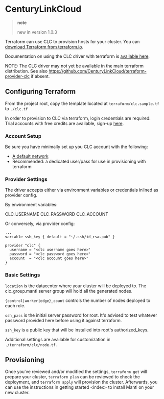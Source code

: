 # CenturyLinkCloud

> **note**
> 
> new in version 1.0.3

Terraform can use CLC to provision hosts for your cluster. You can
[download Terraform from
terraform.io](https://www.terraform.io/downloads.html).

Documentation on using the CLC driver with terraform is [available
here](https://www.terraform.io/docs/providers/clc/index.html).

NOTE: The CLC driver may not yet be available in the main terraform
distribution. See also
<https://github.com/CenturyLinkCloud/terraform-provider-clc> if absent.

## Configuring Terraform

From the project root, copy the template located at
`terraform/clc.sample.tf` to `./clc.tf`

In order to provision to CLC via terraform, login credentials are
required. Trial accounts with free credits are available, sign-up
[here](https://www.ctl.io).

### Account Setup

Be sure you have minimally set up you CLC account with the following:

  - [A default network](https://control.ctl.io/Network/network/Create)
  - Recommended: a dedicated user/pass for use in provisioning with
    terraform

### Provider Settings

The driver accepts either via environment variables or credentials
inlined as provider config.

By environment variables:

CLC\_USERNAME CLC\_PASSWORD CLC\_ACCOUNT

Or conversely, via provider config:

``` sourceCode json
...
variable ssh_key { default = "~/.ssh/id_rsa.pub" }

provider "clc" {
  username = "<clc username goes here>"
  password = "<clc password goes here>"
  account  = "<clc account goes here>"
}
```

### Basic Settings

`location` is the datacenter where your cluster will be deployed to. The
clc\_group.mantl server group will hold all the generated nodes.

`{control|worker|edge}_count` controls the number of nodes deployed to
each role.

`ssh_pass` is the initial server password for root. It's advised to test
whatever password provided here before using it against terraform.

`ssh_key` is a public key that will be installed into root's
authorized\_keys.

Additional settings are available for customization in
`./terraform/clc/node.tf`.

## Provisioning

Once you've reviewed and/or modified the settings, `terraform get` will
prepare your cluster, `terraform plan` can be reviewed to check the
deployment, and `terraform apply` will provision the cluster.
Afterwards, you can use the instructions in getting
started \<index\> to install Mantl on your new cluster.

